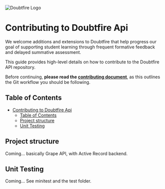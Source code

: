 ![Doubtfire Logo](http://puu.sh/lyClF/fde5bfbbe7.png)

# Contributing to Doubtfire Api

We welcome additions and extensions to Doubtfire that help progress our goal of supporting student learning through frequent formative feedback and delayed summative assessment.

This guide provides high-level details on how to contribute to the Doubtfire API repository.

Before continuing, **please read the [contributing document](https://github.com/doubtfire-lms/doubtfire-deploy/blob/development/CONTRIBUTING.md)**, as this outlines the Git workflow you should be following.

## Table of Contents

- [Contributing to Doubtfire Api](#contributing-to-doubtfire-api)
  - [Table of Contents](#table-of-contents)
  - [Project structure](#project-structure)
  - [Unit Testing](#unit-testing)

## Project structure

Coming... basically Grape API, with Active Record backend.

## Unit Testing

Coming... See minitest and the test folder.

